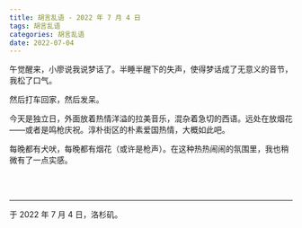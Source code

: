 ```yaml
---
title: 胡言乱语 - 2022 年 7 月 4 日
tags: 胡言乱语
categories: 胡言乱语
date: 2022-07-04
---
```


午觉醒来，小廖说我说梦话了。半睡半醒下的失声，使得梦话成了无意义的音节，我松了口气。

然后打车回家，然后发呆。

今天是独立日，外面放着热情洋溢的拉美音乐，混杂着急切的西语。远处在放烟花——或者是鸣枪庆祝。淳朴街区的朴素爱国热情，大概如此吧。

每晚都有犬吠，每晚都有烟花（或许是枪声）。在这种热热闹闹的氛围里，我也稍微有了一点实感。

<br>

<br>

------

于 2022 年 7 月 4 日，洛杉矶。

